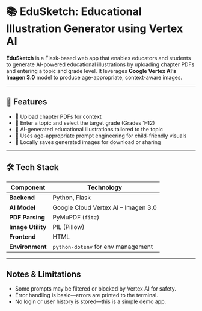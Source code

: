 
# 📚 EduSketch: Educational Illustration Generator using Vertex AI

**EduSketch** is a Flask-based web app that enables educators and students to generate AI-powered educational illustrations by uploading chapter PDFs and entering a topic and grade level. It leverages **Google Vertex AI’s Imagen 3.0** model to produce age-appropriate, context-aware images.

---

## 🌟 Features

* 📄 Upload chapter PDFs for context
* 📝 Enter a topic and select the target grade (Grades 1–12)
* 🎨 AI-generated educational illustrations tailored to the topic
* 🧠 Uses age-appropriate prompt engineering for child-friendly visuals
* 💾 Locally saves generated images for download or sharing

---

## 🛠️ Tech Stack

| Component         | Technology                          |
| ----------------- | ----------------------------------- |
| **Backend**       | Python, Flask                       |
| **AI Model**      | Google Cloud Vertex AI – Imagen 3.0 |
| **PDF Parsing**   | PyMuPDF (`fitz`)                    |
| **Image Utility** | PIL (Pillow)                        |
| **Frontend**      | HTML                                |
| **Environment**   | `python-dotenv` for env management  |

---

## Notes & Limitations

* Some prompts may be filtered or blocked by Vertex AI for safety.
* Error handling is basic—errors are printed to the terminal.
* No login or user history is stored—this is a simple demo app.
